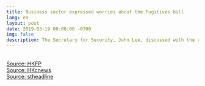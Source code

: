 ```yaml
---
title: Business sector expressed worries about the Fugitives bill
lang: en
layout: post
date: 2019-03-19 00:00:00 -0700
img: false
description: The Secretary for Security, John Lee, discussed with the representatives from the Hong Kong General Chamber of Commerce and the Chinese Manufacturers' Association of Hong Kong regarding the amendments to the Fugitives bill. The Manufacturers' Association said that they would raise concerns over the amendments to the economic crimes and relevant safeguards covered by the Fugitives bill. They considered that the broad and controversial scope involved by the amendments to the bill might make businessmen breaking the law inadvertently. If the Government rushed to amend the legislation in the absence of an extensive consultation and consensus, it would only hurt the confidence of the business sector. The Chairman of the General Chamber of Commerce stated that there was considerable doubts in the extradition of prisoners with lesser offence.
---
```



<br>[Source: HKFP](https://www.hongkongfp.com/2019/03/20/china-extradition-law-handled-extreme-caution-says-hong-kong-trade-group/)
<br>[Source: HKcnews](https://www.hkcnews.com/article/19209/%E5%BB%A0%E5%95%86%E6%9C%83-%E6%9D%8E%E5%AE%B6%E8%B6%85-%E7%A7%BB%E4%BA%A4%E9%80%83%E7%8A%AF-19218/%E3%80%90%E7%A7%BB%E4%BA%A4%E9%80%83%E7%8A%AF%E3%80%91%E5%BB%A0%E5%95%86%E6%9C%83%EF%BC%9A%E6%9D%8E%E5%AE%B6%E8%B6%85%E7%AD%94%E6%87%89%E8%80%83%E6%85%AE%E5%89%94%E9%99%A4%E5%8D%81%E6%A2%9D%E5%85%AB%E6%A2%9D%E5%95%86%E7%95%8C%E9%97%9C%E6%B3%A8%E7%BD%AA%E8%A1%8C)
<br>[Source: stheadline](https://hd.stheadline.com/news/realtime/hk/1459818/%E5%8D%B3%E6%99%82-%E6%B8%AF%E8%81%9E-%E4%BF%AE%E8%A8%82%E9%80%83%E7%8A%AF%E6%A2%9D%E4%BE%8B-%E5%95%86%E7%95%8C%E5%B0%8D%E5%BC%95%E6%B8%A1%E8%BC%83%E8%BC%95%E7%BD%AA%E7%8A%AF%E6%84%9F%E7%96%91%E6%85%AE%E7%B1%B2%E5%A2%9E%E4%BF%9D%E9%9A%9C)
